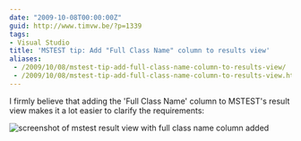 ```yaml
---
date: "2009-10-08T00:00:00Z"
guid: http://www.timvw.be/?p=1339
tags:
- Visual Studio
title: 'MSTEST tip: Add "Full Class Name" column to results view'
aliases:
 - /2009/10/08/mstest-tip-add-full-class-name-column-to-results-view/
 - /2009/10/08/mstest-tip-add-full-class-name-column-to-results-view.html
---
```

I firmly believe that adding the 'Full Class Name' column to MSTEST's result view makes it a lot easier to clarify the requirements:

![screenshot of mstest result view with full class name column added](http://www.timvw.be/wp-content/images/mstest-result-enhanced.png)
